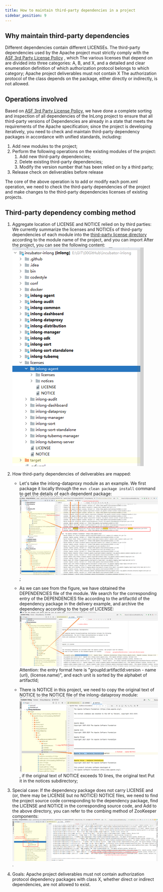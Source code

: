```yaml
---
title: How to maintain third-party dependencies in a project
sidebar_position: 9
---
```


## Why maintain third-party dependencies
Different dependencies contain different LICENSEs. The third-party dependencies used by the Apache project must strictly comply with the [ASF 3rd Party License Policy](https://www.apache.org/legal/resolved.html) , which The various licenses that depend on are divided into three categories: A, B, and X, and a detailed and clear enumeration definition of which authorization protocol belongs to which category; Apache project deliverables must not contain X The authorization protocol of the class depends on the package, either directly or indirectly, is not allowed.

## Operations involved
Based on [ASF 3rd Party License Policy](https://www.apache.org/legal/resolved.html), we have done a complete sorting and inspection of all dependencies of the InLong project to ensure that all third-party versions of Dependencies are already in a state that meets the requirements of the Apache specification; since the project is developing iteratively, you need to check and maintain third-party dependency packages in accordance with unified standards, including:
1. Add new modules to the project;
2. Perform the following operations on the existing modules of the project:
    1. Add new third-party dependencies;
    2. Delete existing third-party dependencies;
    3. Modify the version number that has been relied on by a third party;
3. Release check on deliverables before release

The core of the above operation is to add or modify each pom.xml operation, we need to check the third-party dependencies of the project and make changes to the third-party dependencies licenses of existing projects.



## Third-party dependency combing method
1. Aggregate location of LICENSE and NOTICE relied on by third parties:
   We currently summarize the licenses and NOTICEs of third-party dependencies of each module into the [third-party license directory](https://github.com/apache/inlong/tree/master/licenses)  according to the module name of the project, and you can import After the project, you can see the following content: ![](images/license-3rd/main-frame.png)

2. How third-party dependencies of deliverables are mapped:
   - Let's take the inlong-dataproxy module as an example. We first package it locally through the `mvn clean package install` command to get the details of each dependent package: ![](images/license-3rd/3rdpart-to-sort.png);

   
   - As we can see from the figure, we have obtained the DEPENDENCIES file of the module. We search for the corresponding entry of the DEPENDENCIES file according to the artifactId of the dependency package in the delivery example, and archive the dependency according to the type of LICENSE: ![](images/license-3rd/3rdparty-to-license.png)
     Attention: the entry format here is "groupId:artifactId:version - name (url), (license.name)", and each unit is sorted by the alphabet of artifactId;

   
   - There is NOTICE in this project, we need to copy the original text of NOTICE to the NOTICE file of the inlong-dataproxy module: ![](images/license-3rd/3rdparty-to-notice.png), if the original text of NOTICE exceeds 10 lines, the original text Put it in the notices subdirectory;


3. Special case: If the dependency package does not carry LICENSE and (or, there may be LICENSE but no NOTICE) NOTICE files, we need to find the project source code corresponding to the dependency package, find the LICENSE and NOTICE in the corresponding source code, and Add to the above directory, you can refer to the combing method of ZooKeeper components: ![](images/license-3rd/3rdparty-to-notexist.png).

4. Goals: Apache project deliverables must not contain authorization protocol dependency packages with class X, whether direct or indirect dependencies, are not allowed to exist.


    


